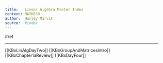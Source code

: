 ```yaml
---
title:   Linear Algebra Master Index
context: MATH530
author:  Huxley Marvit
source:  #index
---
```


#ref

---

[[KBxLInAlgDayTwo]]
[[KBxGroupAndMatricesIntro]]
[[KBxChapter1aReview]]
[[KBxDayFour]]


